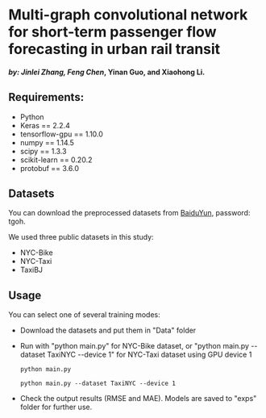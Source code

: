 # Multi-graph convolutional network for short-term passenger flow forecasting in urban rail transit
#### *by: Jinlei Zhang, Feng Chen*, Yinan Guo, and Xiaohong Li.


## Requirements:
- Python
- Keras == 2.2.4
- tensorflow-gpu == 1.10.0
- numpy == 1.14.5
- scipy == 1.3.3
- scikit-learn == 0.20.2
- protobuf == 3.6.0  

## Datasets
You can download the preprocessed datasets from [BaiduYun](https://pan.baidu.com/s/1zeXvNfDu1BbDvgqcC7HupQ), password: tgoh. 

We used three public datasets in this study:
- NYC-Bike
- NYC-Taxi
- TaxiBJ

## Usage 
You can select one of several training modes:
 - Download the datasets and put them in "Data" folder

 - Run with "python main.py" for NYC-Bike dataset, or "python main.py --dataset TaxiNYC --device 1" for NYC-Taxi dataset using GPU device 1

   ```
   python main.py
   ```

   ```
   python main.py --dataset TaxiNYC --device 1
   ```

 - Check the output results (RMSE and MAE). Models are saved to "exps" folder for further use.
